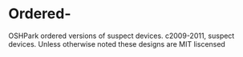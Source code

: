 Ordered-
========

OSHPark ordered versions of suspect devices. 
c2009-2011, suspect devices. 
Unless otherwise noted these designs are MIT liscensed

